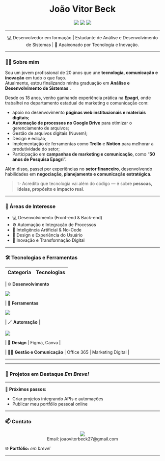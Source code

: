  <h1 align="center">João Vitor Beck</h1> 

<p align="center">
  <a href="https://www.linkedin.com/in/jo%C3%A3o-vitor-beck-409904288/"><img src="https://img.shields.io/badge/-LinkedIn-0077B5?style=for-the-badge&logo=linkedin&logoColor=white" /></a>
  <a href="https://github.com/JhonBeck27/JoaoVitorBeck/blob/main/README.md"><img src="https://img.shields.io/badge/-GitHub-181717?style=for-the-badge&logo=github&logoColor=white" /></a>
  <a href="mailto:joaovitorbeck27@gmail.com"><img src="https://img.shields.io/badge/-Email-0077B5?style=for-the-badge&logo=gmail&logoColor=white" /></a>
</p>

---




<p align="center">
💻 Desenvolvedor em formação |  Estudante de Análise e Desenvolvimento de Sistemas | 🚀 Apaixonado por Tecnologia e Inovação.
</p>

---

### 👨‍💻 Sobre mim

Sou um jovem profissional de 20 anos que une **tecnologia, comunicação e inovação** em tudo o que faço.  
Atualmente, estou finalizando minha graduação em **Análise e Desenvolvimento de Sistemas** . 

Desde os 18 anos, venho ganhando experiência prática na **Epagri**, onde trabalhei no departamento estadual de marketing e comunicação com:
- apoio no desenvovimento  **páginas web institucionais e materiais digitais**;
- **Automação de processos no Google Drive** para otimizar o gerenciamento de arquivos;
- Gestão de arquivos digitais (Nuvem);
- Design e edição;
- Implementação de ferramentas como **Trello** e **Notion** para melhorar a produtividade do setor;
- Participação em **campanhas de marketing e comunicação**, como “**50 anos de Pesquisa Epagri**”.

Além disso, passei por experiências no **setor financeiro**, desenvolvendo habilidades em **negociação, planejamento e comunicação estratégica**.

> ✨ Acredito que tecnologia vai além do código — é sobre **pessoas, ideias, propósito e impacto real**.

---

### 🧠 Áreas de Interesse

- 💻 Desenvolvimento (Front-end & Back-end)
- ⚙️ Automação e Integração de Processos
- 🤖 Inteligência Artificial & No-Code
- 🧩 Design e Experiência do Usuário
- 🚀 Inovação e Transformação Digital

---

### 🛠️ Tecnologias e Ferramentas

| Categoria | Tecnologias |
|------------|--------------|

| 🌐 **Desenvolvimento** <p align="left">
  <img src="https://skillicons.dev/icons?i=html,css,javascript" />
</p>

| 🧰 **Ferramentas** <p align="left">
  <img src="https://skillicons.dev/icons?i=github,vscode,notion,trello" />
</p>

| 🪄 **Automação** | <p align="left">
  <img src="https://skillicons.dev/icons?i=googlecloud" />
</p> 

| 🎨 **Design** | Figma, Canva |


| 🧑‍💼 **Gestão e Comunicação** | Office 365 | Marketing Digital |

---





---

### 📁 Projetos em Destaque *Em Breve!*



---



🧭 **Próximos passos:**    
- Criar projetos integrando APIs e automações  
- Publicar meu portfólio pessoal online  

---

### 📫 Contato
 
<p align="center">
  <a href="https://linkedin.com/in/joaovitorbeck"><img src="https://img.shields.io/badge/LinkedIn-0077B5?style=for-the-badge&logo=linkedin&logoColor=white"/></a><br>
   Email: joaovitorbeck27@gmail.com
  
🌐 **Portfólio:** *em breve!*  

---



